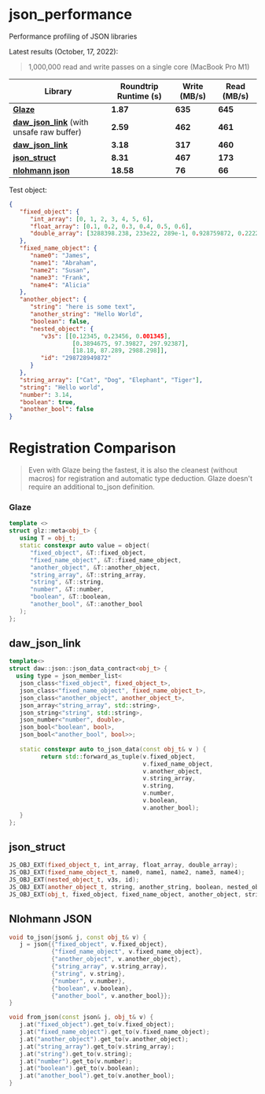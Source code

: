 # json_performance
Performance profiling of JSON libraries

Latest results (October, 17, 2022):

>  1,000,000 read and write passes on a single core (MacBook Pro M1)

| Library                                                      | Roundtrip Runtime (s) | Write (MB/s) | Read (MB/s) |
| ------------------------------------------------------------ | --------------------- | ------------ | ----------- |
| [**Glaze**](https://github.com/stephenberry/glaze)           | **1.87**              | **635**      | **645**     |
| [**daw_json_link**](https://github.com/beached/daw_json_link) (with unsafe raw buffer) | **2.59**              | **462**      | **461**     |
| [**daw_json_link**](https://github.com/beached/daw_json_link) | **3.18**              | **317**      | **460**     |
| [**json_struct**](https://github.com/jorgen/json_struct)     | **8.31**              | **467**      | **173**     |
| [**nlohmann json**](https://github.com/nlohmann/json)        | **18.58**             | **76**       | **66**      |

Test object:

```json
{
   "fixed_object": {
      "int_array": [0, 1, 2, 3, 4, 5, 6],
      "float_array": [0.1, 0.2, 0.3, 0.4, 0.5, 0.6],
      "double_array": [3288398.238, 233e22, 289e-1, 0.928759872, 0.22222848, 0.1, 0.2, 0.3, 0.4]
   },
   "fixed_name_object": {
      "name0": "James",
      "name1": "Abraham",
      "name2": "Susan",
      "name3": "Frank",
      "name4": "Alicia"
   },
   "another_object": {
      "string": "here is some text",
      "another_string": "Hello World",
      "boolean": false,
      "nested_object": {
         "v3s": [[0.12345, 0.23456, 0.001345],
                  [0.3894675, 97.39827, 297.92387],
                  [18.18, 87.289, 2988.298]],
         "id": "298728949872"
      }
   },
   "string_array": ["Cat", "Dog", "Elephant", "Tiger"],
   "string": "Hello world",
   "number": 3.14,
   "boolean": true,
   "another_bool": false
}
```

# Registration Comparison

> Even with Glaze being the fastest, it is also the cleanest (without macros) for registration and automatic type deduction. Glaze doesn't require an additional to_json definition.

### Glaze

```c++
template <>
struct glz::meta<obj_t> {
   using T = obj_t;
   static constexpr auto value = object(
      "fixed_object", &T::fixed_object,
      "fixed_name_object", &T::fixed_name_object,
      "another_object", &T::another_object,
      "string_array", &T::string_array,
      "string", &T::string,
      "number", &T::number,
      "boolean", &T::boolean,
      "another_bool", &T::another_bool
   );
};
```

## daw_json_link

```c++
template<>
struct daw::json::json_data_contract<obj_t> {
  using type = json_member_list<
   json_class<"fixed_object", fixed_object_t>,
   json_class<"fixed_name_object", fixed_name_object_t>,
   json_class<"another_object", another_object_t>,
   json_array<"string_array", std::string>,
   json_string<"string", std::string>,
   json_number<"number", double>,
   json_bool<"boolean", bool>,
   json_bool<"another_bool", bool>>;
   
   static constexpr auto to_json_data(const obj_t& v ) {
         return std::forward_as_tuple(v.fixed_object,
                                      v.fixed_name_object,
                                      v.another_object,
                                      v.string_array,
                                      v.string,
                                      v.number,
                                      v.boolean,
                                      v.another_bool);
   }
};
```

## json_struct

```c++
JS_OBJ_EXT(fixed_object_t, int_array, float_array, double_array);
JS_OBJ_EXT(fixed_name_object_t, name0, name1, name2, name3, name4);
JS_OBJ_EXT(nested_object_t, v3s, id);
JS_OBJ_EXT(another_object_t, string, another_string, boolean, nested_object);
JS_OBJ_EXT(obj_t, fixed_object, fixed_name_object, another_object, string_array, string, number, boolean, another_bool);
```

## Nlohmann JSON

```c++
void to_json(json& j, const obj_t& v) {
   j = json{{"fixed_object", v.fixed_object},
            {"fixed_name_object", v.fixed_name_object},
            {"another_object", v.another_object},
            {"string_array", v.string_array},
            {"string", v.string},
            {"number", v.number},
            {"boolean", v.boolean},
            {"another_bool", v.another_bool}};
}

void from_json(const json& j, obj_t& v) {
   j.at("fixed_object").get_to(v.fixed_object);
   j.at("fixed_name_object").get_to(v.fixed_name_object);
   j.at("another_object").get_to(v.another_object);
   j.at("string_array").get_to(v.string_array);
   j.at("string").get_to(v.string);
   j.at("number").get_to(v.number);
   j.at("boolean").get_to(v.boolean);
   j.at("another_bool").get_to(v.another_bool);
}
```

